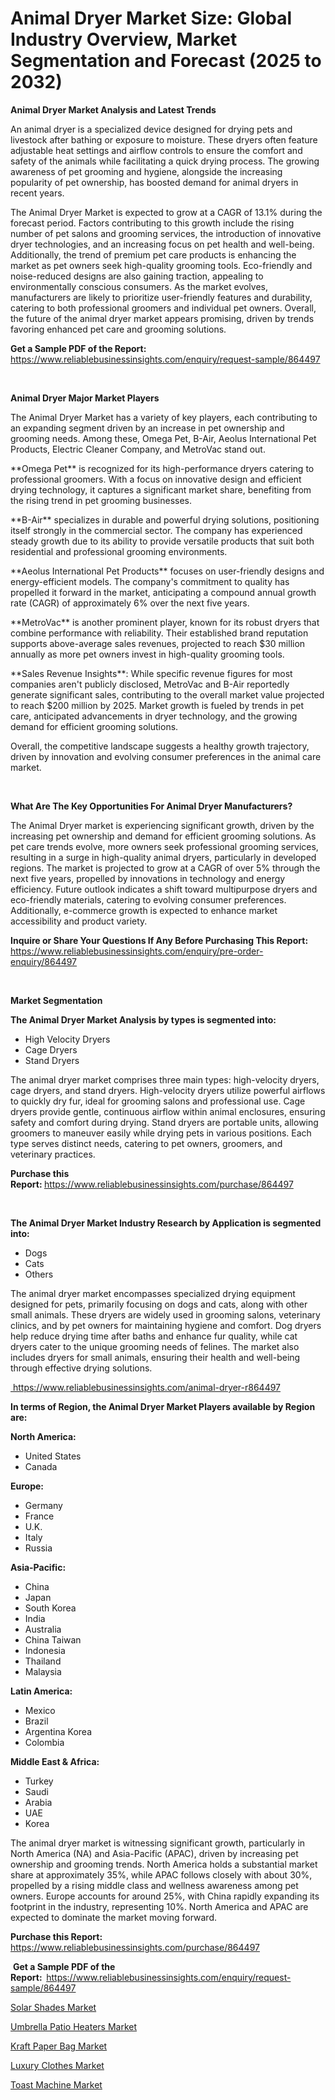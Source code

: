 <p><h1>Animal Dryer Market Size: Global Industry Overview, Market Segmentation and Forecast (2025 to 2032)</h1></p><p><strong>Animal Dryer Market Analysis and Latest Trends</strong></p>
<p><p>An animal dryer is a specialized device designed for drying pets and livestock after bathing or exposure to moisture. These dryers often feature adjustable heat settings and airflow controls to ensure the comfort and safety of the animals while facilitating a quick drying process. The growing awareness of pet grooming and hygiene, alongside the increasing popularity of pet ownership, has boosted demand for animal dryers in recent years.</p><p>The Animal Dryer Market is expected to grow at a CAGR of 13.1% during the forecast period. Factors contributing to this growth include the rising number of pet salons and grooming services, the introduction of innovative dryer technologies, and an increasing focus on pet health and well-being. Additionally, the trend of premium pet care products is enhancing the market as pet owners seek high-quality grooming tools. Eco-friendly and noise-reduced designs are also gaining traction, appealing to environmentally conscious consumers. As the market evolves, manufacturers are likely to prioritize user-friendly features and durability, catering to both professional groomers and individual pet owners. Overall, the future of the animal dryer market appears promising, driven by trends favoring enhanced pet care and grooming solutions.</p></p>
<p><strong>Get a Sample PDF of the Report:&nbsp;</strong> <a href="https://www.reliablebusinessinsights.com/enquiry/request-sample/864497?utm_campaign=39&utm_medium=2&utm_source=Github&utm_content=ia&utm_term=05042025&utm_id=animal-dryer">https://www.reliablebusinessinsights.com/enquiry/request-sample/864497</a></p>
<p>&nbsp;</p>
<p><strong>Animal Dryer Major Market Players</strong></p>
<p><p>The Animal Dryer Market has a variety of key players, each contributing to an expanding segment driven by an increase in pet ownership and grooming needs. Among these, Omega Pet, B-Air, Aeolus International Pet Products, Electric Cleaner Company, and MetroVac stand out.</p><p>**Omega Pet** is recognized for its high-performance dryers catering to professional groomers. With a focus on innovative design and efficient drying technology, it captures a significant market share, benefiting from the rising trend in pet grooming businesses.</p><p>**B-Air** specializes in durable and powerful drying solutions, positioning itself strongly in the commercial sector. The company has experienced steady growth due to its ability to provide versatile products that suit both residential and professional grooming environments.</p><p>**Aeolus International Pet Products** focuses on user-friendly designs and energy-efficient models. The company's commitment to quality has propelled it forward in the market, anticipating a compound annual growth rate (CAGR) of approximately 6% over the next five years.</p><p>**MetroVac** is another prominent player, known for its robust dryers that combine performance with reliability. Their established brand reputation supports above-average sales revenues, projected to reach $30 million annually as more pet owners invest in high-quality grooming tools.</p><p>**Sales Revenue Insights**: While specific revenue figures for most companies aren't publicly disclosed, MetroVac and B-Air reportedly generate significant sales, contributing to the overall market value projected to reach $200 million by 2025. Market growth is fueled by trends in pet care, anticipated advancements in dryer technology, and the growing demand for efficient grooming solutions. </p><p>Overall, the competitive landscape suggests a healthy growth trajectory, driven by innovation and evolving consumer preferences in the animal care market.</p></p>
<p>&nbsp;</p>
<p><strong>What Are The Key Opportunities For Animal Dryer Manufacturers?</strong></p>
<p><p>The Animal Dryer market is experiencing significant growth, driven by the increasing pet ownership and demand for efficient grooming solutions. As pet care trends evolve, more owners seek professional grooming services, resulting in a surge in high-quality animal dryers, particularly in developed regions. The market is projected to grow at a CAGR of over 5% through the next five years, propelled by innovations in technology and energy efficiency. Future outlook indicates a shift toward multipurpose dryers and eco-friendly materials, catering to evolving consumer preferences. Additionally, e-commerce growth is expected to enhance market accessibility and product variety.</p></p>
<p><strong>Inquire or Share Your Questions If Any Before Purchasing This Report:</strong> <a href="https://www.reliablebusinessinsights.com/enquiry/pre-order-enquiry/864497?utm_campaign=39&utm_medium=2&utm_source=Github&utm_content=ia&utm_term=05042025&utm_id=animal-dryer">https://www.reliablebusinessinsights.com/enquiry/pre-order-enquiry/864497</a></p>
<p>&nbsp;</p>
<p><strong>Market Segmentation</strong></p>
<p><strong>The Animal Dryer Market Analysis by types is segmented into:</strong></p>
<p><ul><li>High Velocity Dryers</li><li>Cage Dryers</li><li>Stand Dryers</li></ul></p>
<p><p>The animal dryer market comprises three main types: high-velocity dryers, cage dryers, and stand dryers. High-velocity dryers utilize powerful airflows to quickly dry fur, ideal for grooming salons and professional use. Cage dryers provide gentle, continuous airflow within animal enclosures, ensuring safety and comfort during drying. Stand dryers are portable units, allowing groomers to maneuver easily while drying pets in various positions. Each type serves distinct needs, catering to pet owners, groomers, and veterinary practices.</p></p>
<p><strong>Purchase this Report:&nbsp;</strong><a href="https://www.reliablebusinessinsights.com/purchase/864497?utm_campaign=39&utm_medium=2&utm_source=Github&utm_content=ia&utm_term=05042025&utm_id=animal-dryer">https://www.reliablebusinessinsights.com/purchase/864497</a></p>
<p>&nbsp;</p>
<p><strong>The Animal Dryer Market Industry Research by Application is segmented into:</strong></p>
<p><ul><li>Dogs</li><li>Cats</li><li>Others</li></ul></p>
<p><p>The animal dryer market encompasses specialized drying equipment designed for pets, primarily focusing on dogs and cats, along with other small animals. These dryers are widely used in grooming salons, veterinary clinics, and by pet owners for maintaining hygiene and comfort. Dog dryers help reduce drying time after baths and enhance fur quality, while cat dryers cater to the unique grooming needs of felines. The market also includes dryers for small animals, ensuring their health and well-being through effective drying solutions.</p></p>
<p><a href="https://www.reliablebusinessinsights.com/animal-dryer-r864497?utm_campaign=39&utm_medium=2&utm_source=Github&utm_content=ia&utm_term=05042025&utm_id=animal-dryer">&nbsp;https://www.reliablebusinessinsights.com/animal-dryer-r864497</a></p>
<p><strong>In terms of Region, the Animal Dryer Market Players available by Region are:</strong></p>
<p>
    <p> <strong> North America: </strong>
        <ul>
            <li>United States</li>
            <li>Canada</li>
        </ul>
        </p> 
    <p> <strong> Europe: </strong>
        <ul>
            <li>Germany</li>
            <li>France</li>
            <li>U.K.</li>
            <li>Italy</li>
            <li>Russia</li>
        </ul>
        </p> 
    <p> <strong> Asia-Pacific: </strong>
        <ul>
            <li>China</li>
            <li>Japan</li>
            <li>South Korea</li>
            <li>India</li>
            <li>Australia</li>
            <li>China Taiwan</li>
            <li>Indonesia</li>
            <li>Thailand</li>
            <li>Malaysia</li>
        </ul>
        </p> 
    <p> <strong> Latin America: </strong>
        <ul>
            <li>Mexico</li>
            <li>Brazil</li>
            <li>Argentina Korea</li>
            <li>Colombia</li>
        </ul>
        </p> 
    <p> <strong> Middle East & Africa: </strong>
        <ul>
            <li>Turkey</li>
            <li>Saudi</li>
            <li>Arabia</li>
            <li>UAE</li>
            <li>Korea</li>
        </ul>
    </p>
    </p>
<p><p>The animal dryer market is witnessing significant growth, particularly in North America (NA) and Asia-Pacific (APAC), driven by increasing pet ownership and grooming trends. North America holds a substantial market share at approximately 35%, while APAC follows closely with about 30%, propelled by a rising middle class and wellness awareness among pet owners. Europe accounts for around 25%, with China rapidly expanding its footprint in the industry, representing 10%. North America and APAC are expected to dominate the market moving forward.</p></p>
<p><strong>Purchase this Report: </strong><a href="https://www.reliablebusinessinsights.com/purchase/864497?utm_campaign=39&utm_medium=2&utm_source=Github&utm_content=ia&utm_term=05042025&utm_id=animal-dryer">https://www.reliablebusinessinsights.com/purchase/864497</a></p>
<p>&nbsp;<strong>Get a Sample PDF of the Report:&nbsp;&nbsp;</strong><a href="https://www.reliablebusinessinsights.com/enquiry/request-sample/864497?utm_campaign=39&utm_medium=2&utm_source=Github&utm_content=ia&utm_term=05042025&utm_id=animal-dryer">https://www.reliablebusinessinsights.com/enquiry/request-sample/864497</a></p>
<p><strong></strong></p>
<p><p><a href="https://github.com/decockogbaro25/Market-Research-Report-List-1/blob/main/solar-shades-market.md?utm_campaign=39&utm_medium=2&utm_source=Github&utm_content=ia&utm_term=05042025&utm_id=animal-dryer">Solar Shades Market</a></p><p><a href="https://github.com/panciujoslin3/Market-Research-Report-List-1/blob/main/umbrella-patio-heaters-market.md?utm_campaign=39&utm_medium=2&utm_source=Github&utm_content=ia&utm_term=05042025&utm_id=animal-dryer">Umbrella Patio Heaters Market</a></p><p><a href="https://github.com/drielvinki/Market-Research-Report-List-1/blob/main/kraft-paper-bag-market.md?utm_campaign=39&utm_medium=2&utm_source=Github&utm_content=ia&utm_term=05042025&utm_id=animal-dryer">Kraft Paper Bag Market</a></p><p><a href="https://github.com/uldularido/Market-Research-Report-List-1/blob/main/luxury-clothes-market.md?utm_campaign=39&utm_medium=2&utm_source=Github&utm_content=ia&utm_term=05042025&utm_id=animal-dryer">Luxury Clothes Market</a></p><p><a href="https://github.com/ghaligopezf5/Market-Research-Report-List-1/blob/main/toast-machine-market.md?utm_campaign=39&utm_medium=2&utm_source=Github&utm_content=ia&utm_term=05042025&utm_id=animal-dryer">Toast Machine Market</a></p></p>